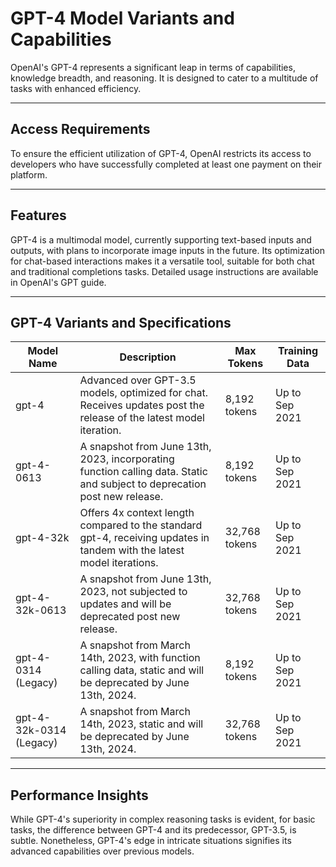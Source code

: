 # GPT-4 Model Variants and Capabilities

OpenAI's GPT-4 represents a significant leap in terms of capabilities, knowledge breadth, and reasoning. It is designed to cater to a multitude of tasks with enhanced efficiency.

---

## Access Requirements

To ensure the efficient utilization of GPT-4, OpenAI restricts its access to developers who have successfully completed at least one payment on their platform.

---

## Features

GPT-4 is a multimodal model, currently supporting text-based inputs and outputs, with plans to incorporate image inputs in the future. Its optimization for chat-based interactions makes it a versatile tool, suitable for both chat and traditional completions tasks. Detailed usage instructions are available in OpenAI's GPT guide.

---

## GPT-4 Variants and Specifications

| Model Name | Description | Max Tokens | Training Data |
|------------|-------------|------------|---------------|
| gpt-4 | Advanced over GPT-3.5 models, optimized for chat. Receives updates post the release of the latest model iteration. | 8,192 tokens | Up to Sep 2021 |
| gpt-4-0613 | A snapshot from June 13th, 2023, incorporating function calling data. Static and subject to deprecation post new release. | 8,192 tokens | Up to Sep 2021 |
| gpt-4-32k | Offers 4x context length compared to the standard gpt-4, receiving updates in tandem with the latest model iterations. | 32,768 tokens | Up to Sep 2021 |
| gpt-4-32k-0613 | A snapshot from June 13th, 2023, not subjected to updates and will be deprecated post new release. | 32,768 tokens | Up to Sep 2021 |
| gpt-4-0314 (Legacy) | A snapshot from March 14th, 2023, with function calling data, static and will be deprecated by June 13th, 2024. | 8,192 tokens | Up to Sep 2021 |
| gpt-4-32k-0314 (Legacy) | A snapshot from March 14th, 2023, static and will be deprecated by June 13th, 2024. | 32,768 tokens | Up to Sep 2021 |

---

## Performance Insights

While GPT-4's superiority in complex reasoning tasks is evident, for basic tasks, the difference between GPT-4 and its predecessor, GPT-3.5, is subtle. Nonetheless, GPT-4's edge in intricate situations signifies its advanced capabilities over previous models.

